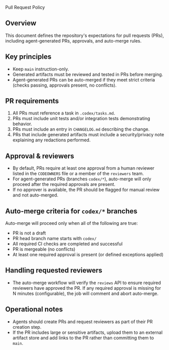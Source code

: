 Pull Request Policy

Overview
--------
This document defines the repository's expectations for pull requests (PRs), including agent-generated PRs, approvals, and auto-merge rules.

Key principles
--------------
- Keep `main` instruction-only.
- Generated artifacts must be reviewed and tested in PRs before merging.
- Agent-generated PRs can be auto-merged if they meet strict criteria (checks passing, approvals present, no conflicts).

PR requirements
---------------
1. All PRs must reference a task in `.codex/tasks.md`.
2. PRs must include unit tests and/or integration tests demonstrating behavior.
3. PRs must include an entry in `CHANGELOG.md` describing the change.
4. PRs that include generated artifacts must include a security/privacy note explaining any redactions performed.

Approval & reviewers
--------------------
- By default, PRs require at least one approval from a human reviewer listed in the `CODEOWNERS` file or a member of the `reviewers` team.
- For agent-generated PRs (branches `codex/*`), auto-merge will only proceed after the required approvals are present.
- If no approver is available, the PR should be flagged for manual review and not auto-merged.

Auto-merge criteria for `codex/*` branches
-----------------------------------------
Auto-merge will proceed only when all of the following are true:
- PR is not a draft
- PR head branch name starts with `codex/`
- All required CI checks are completed and successful
- PR is mergeable (no conflicts)
- At least one required approval is present (or defined exceptions applied)

Handling requested reviewers
---------------------------
- The auto-merge workflow will verify the `reviews` API to ensure required reviewers have approved the PR. If any required approval is missing for N minutes (configurable), the job will comment and abort auto-merge.

Operational notes
-----------------
- Agents should create PRs and request reviewers as part of their PR creation step.
- If the PR includes large or sensitive artifacts, upload them to an external artifact store and add links to the PR rather than committing them to `main`.
